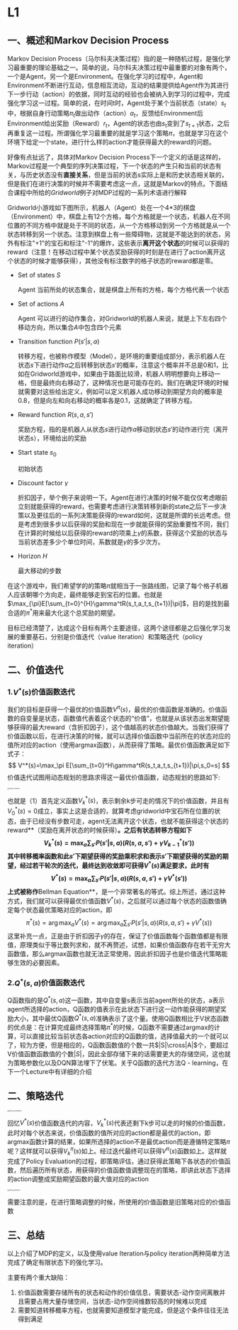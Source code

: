 # L1

## 一、概述和Markov Decision Process

Markov Decision Process（马尔科夫决策过程）指的是一种随机过程，是强化学习最重要的理论基础之一。简单的说，马尔科夫决策过程中最重要的对象有两个，一个是Agent，另一个是Environment。在强化学习的过程中，Agent和Environment不断进行互动，信息相互流动，互动的结果提供给Agent作为其进行下一步行动（action）的依据，同时互动的经验也会被纳入到学习的过程中，完成强化学习这一过程。简单的说，在时间t时，Agent处于某个当前状态（state）$s_t$中，根据自身行动策略$\pi_t$做出动作（action）$a_t$，反馈给Environment后Environment给出奖励（Reward）$r_t$，Agent的状态也由$s_t$变到了$s_{t+1}$状态，之后再重复这一过程。所谓强化学习最重要的就是学习这个策略$\pi$，也就是学习在这个环境下给定一个state，进行什么样的action才能获得最大的reward的问题。

好像有点扯远了，具体对Markov Decision Process下一个定义的话是这样的，Markov过程是一个典型的序列决策过程，下一个状态的产生只和当前的状态有关，与历史状态没有**直接关系**，但是当前的状态s实际上是和历史状态相关联的，但是我们在进行决策的时候并不需要考虑这一点，这就是Markov的特点。下面结合课程中所给的$Gridworld$例子对MDP过程的一系列术语进行解释

Gridworld小游戏如下图所示，机器人（Agent）处在一个4*3的棋盘（Environment）中，棋盘上有12个方格，每个方格就是一个状态，机器人在不同位置的不同方格中就是处于不同的状态，从一个方格移动到另一个方格就是从一个状态转移到另一个状态。注意到棋盘上有一些障碍物，这就是不能达到的状态，另外有标注"+1"的宝石和标注"-1"的爆炸，这些表示**离开这个状态**的时候可以获得的reward（注意！在移动过程中某个状态奖励获得的时刻是在进行了action离开这个状态的时候才能够获得），其他没有标注数字的格子状态的reward都是零。

* Set of states $S$

  Agent 当前所处的状态集合，就是棋盘上所有的方格，每个方格代表一个状态

* Set of actions $A$

  Agent 可以进行的动作集合，对Gridworld的机器人来说，就是上下左右四个移动方向，所以集合$A$中包含四个元素

* Transition function $P(s'|s, a)$

  转移方程，也被称作模型（Model），是环境的重要组成部分，表示机器人在状态$s$下进行动作$a$之后转移到状态$s'$的概率，注意这个概率并不总是0和1，比如在Gridworld游戏中，如果由于路面比较滑，机器人明明想要向上移动一格，但是最终向右移动了，这种情况也是可能存在的。我们在确定环境的时候就需要对这些给出定义，例如可以定义机器人成功移动到期望方向的概率是0.8，但是向左和向右移动的概率各是0.1，这就确定了转移方程。

* Reward function $R(s, a, s')$

  奖励方程，指的是机器人从状态$s$进行动作$a$移动到状态$s'$的动作进行完（离开状态s），环境给出的奖励

* Start state $s_0$

  初始状态

* Discount factor $\gamma$

  折扣因子，举个例子来说明一下。Agent在进行决策的时候不能仅仅考虑眼前立刻就能获得的reward，也需要考虑进行决策转移到新的state之后下一步决策以及更往后的一系列决策能获得的reward如何，这就是所谓的长远考虑。但是考虑到很多步以后获得的奖励和现在一步就能获得的奖励重要性不同，我们在计算的时候给以后获得的reward的项乘上$\gamma$的系数，获得这个奖励的状态与当前状态差多少个单位时间，系数就是$\gamma$的多少次方。

* Horizon $H$

  最大移动的步数

在这个游戏中，我们希望学的的策略$\pi$就相当于一张路线图，记录了每个格子机器人应该朝哪个方向走，最终能够走到宝石的位置。也就是$\max_{\pi}E[\sum_{t=0}^{H}\gamma^tR(s_t,a_t,s_{t+1})|\pi]$，目的是找到最合适的$\pi^*$用来最大化这个总奖励的期望。

目标已经清楚了，达成这个目标有两个主要途径，这两个途径都是之后强化学习发展的重要基石，分别是价值迭代（value iteration）和策略迭代（policy iteration）

## 二、价值迭代

### 1.$V^*(s)$价值函数迭代

我们的目标是获得一个最优的价值函数$V^\pi(s)$，最优的价值函数是准确的。价值函数的自变量是状态，函数值代表着这个状态的“价值”，也就是从该状态出发期望能够获得的最大reward（含折扣因子），这个值越高的状态价值越大。当我们获得了价值函数以后，在进行决策的时候，就可以选择价值函数中当前所在的状态对应的值所对应的action（使用argmax函数），从而获得了策略。最优价值函数满足如下式子：
$$
V^*(s)=\max_\pi E[\sum_{t=0}^H\gamma^tR(s_t,a_t,s_{t+1})|\pi,s_0=s]
$$
价值迭代试图用动态规划的思路求得这一最优价值函数，动态规划的思路如下:

<img src="/Users/lijrmacair/Desktop/value_iteration.png" alt="value_iteration" style="zoom:25%;" />



也就是（1）首先定义函数$V_k^*(s)$，表示剩余k步可走的情况下的价值函数，并且有$V_0^*(s)=0$成立，事实上这是合适的，就算考虑gridworld中宝石所在位置的状态，由于已经没有步数可走，agent无法离开这个状态，也就不能获得这个状态的reward**（奖励在离开状态的时候获得）**。之后有状态转移方程如下
$$
V_k^*(s)=\max_a\sum_{s'}P(s'|s,a)(R(s,a,s')+\gamma V_{k-1}^*(s'))
$$
其中转移概率函数和此$s'$下期望获得的奖励乘积求和表示$s'$下期望获得的奖励的期望，经过若干轮次的迭代，最终达到收敛即可获得$V^*(s)$满足要求，此时有
$$
V^*(s)=\max_a\sum_{s'}P(s'|s,a)(R(s,a,s')+\gamma V^*(s'))
$$
上式被称作**Bellman Equation**，是一个非常著名的等式。综上所述，通过这种方式，我们就可以获得最优价值函数$V^*(s)$，之后就可以通过每个状态的函数值确定每个状态最优策略对应的action，即
$$
\pi^*(s) = \arg\max_aV^*(s) = \arg\max_a\sum_{s'}P(s'|s,a)(R(s,a,s')+\gamma V^*(s))
$$
这里补充一点，正是由于折扣因子$\gamma$的存在，保证了价值函数每个函数值都是有限值，原理类似于等比数列求和，就不再赘述，试想，如果价值函数存在若干无穷大函数值，那么argmax函数也就无法正常使用，因此折扣因子也是价值迭代策略能够生效的必要因素。

### 2.$Q^*(s,a)$价值函数迭代

Q函数指的是$Q^*(s,a)$这一函数，其中自变量s表示当前agent所处的状态，a表示agent所选择的action，Q函数的值表示在此状态下进行这一动作能获得的期望奖励大小，其中最优Q函数$Q^*(s,a)$准确表示了这个量。使用Q函数相比于V状态函数的优点是：在计算完成最终选择策略$\pi^*$的时候，Q函数不需要通过argmax的计算，可以直接比较当前状态各action对应的Q函数的值，选择值最大的一个就可以了，较为方便，但是相应的，Q函数函数值的个数一共$|S|\cross|A|$个，要超过V价值函数函数值的个数$|S|$，因此全部存储下来的话需要更大的存储空间，这也就为策略参数化以及DQN算法埋下了伏笔。关于Q函数的迭代方法Q - learning，在下一个Lecture中有详细的介绍

## 二、策略迭代

<img src="/Users/lijrmacair/Desktop/policy_evaluation.png" alt="policy_evaluation" style="zoom:25%;" />

回忆$V^*(s)$价值函数迭代的内容，$V^*_k(s)$代表还剩下k步可以走的时候的价值函数，此时对每个状态来说，价值函数的值所对应的action都是最优的action，即argmax函数计算的结果，如果所选择的action不是最优action而是遵循特定策略$\pi$呢？这样就可以获得$V^{\pi}_k(s)$如上。经过迭代最终可以获得$V^{\pi}(s)$函数如上。这样就完成了Policy Evaluation的过程，即策略评估，通过获得此策略下各状态的价值函数，然后遍历所有状态，用获得的价值函数值调整现在的策略，即讲此状态下选择的action调整成奖励期望函数的最大值对应的action

<img src="/Users/lijrmacair/Desktop/policy_iteration.png" alt="policy_iteration" style="zoom:25%;" />

需要注意的是，在进行策略调整的时候，所使用的价值函数是旧策略对应的价值函数

## 三、总结

以上介绍了MDP的定义，以及使用value Iteration与policy iteration两种简单方法完成了确定有限状态下的强化学习。

主要有两个重大缺陷：

1. 价值函数需要存储所有的状态和动作的价值信息，需要状态-动作空间离散并且需要占用大量存储空间，当状态-动作空间维数较高的时候难以完成
2. 需要知道转移概率方程，也就需要知道模型才能完成，但是这个条件往往无法得到满足







